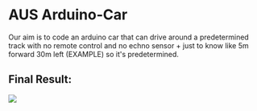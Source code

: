 # AUS Arduino-Car


 Our aim is to code an arduino car that can drive around a predetermined track with no remote control and no echno sensor + just to know like 5m forward 30m left (EXAMPLE) so it's predetermined. 


## Final Result:

![](https://github.com/Shadow-Rhodium/Arduino-Car/blob/main/IMG_0531.jpg?raw=true)

